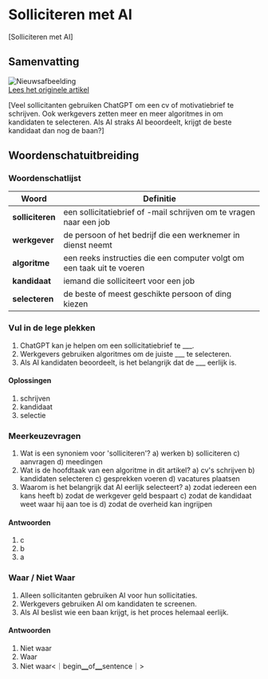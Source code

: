 # Solliciteren met AI

[Solliciteren met AI]

## Samenvatting

![Nieuwsafbeelding](https://prod-img.standaard.be/public/nieuws/cpyiba-2510-standaard-sollicitatie-v2-c-kopie.jpg/alternates/BASE_SIXTEEN_NINE/2510_standaard_sollicitatie_v2%20c%20kopie.jpg)   
[Lees het originele artikel](https://www.standaard.be/economie/solliciteren-met-ai-en-beoordeeld-worden-door-ai-krijgt-iedereen-dan-dezelfde-kansen-op-een-job/97647233.html)

[Veel sollicitanten gebruiken ChatGPT om een cv of motivatiebrief te schrijven. Ook werkgevers zetten meer en meer algoritmes in om kandidaten te selecteren. Als AI straks AI beoordeelt, krijgt de beste kandidaat dan nog de baan?]

## Woordenschatuitbreiding

### Woordenschatlijst

| Woord | Definitie |
|-------|-----------|
| **solliciteren** | een sollicitatiebrief of -mail schrijven om te vragen naar een job |
| **werkgever** | de persoon of het bedrijf die een werknemer in dienst neemt |
| **algoritme** | een reeks instructies die een computer volgt om een taak uit te voeren |
| **kandidaat** | iemand die solliciteert voor een job |
| **selecteren** | de beste of meest geschikte persoon of ding kiezen |

### Vul in de lege plekken
1. ChatGPT kan je helpen om een sollicitatiebrief te ___.
2. Werkgevers gebruiken algoritmes om de juiste ___ te selecteren.
3. Als AI kandidaten beoordeelt, is het belangrijk dat de ___ eerlijk is.
#### Oplossingen
1. schrijven
2. kandidaat
3. selectie

### Meerkeuzevragen
1. Wat is een synoniem voor 'solliciteren'?
   a) werken
   b) solliciteren
   c) aanvragen
   d) meedingen
2. Wat is de hoofdtaak van een algoritme in dit artikel?
   a) cv's schrijven
   b) kandidaten selecteren
   c) gesprekken voeren
   d) vacatures plaatsen
3. Waarom is het belangrijk dat AI eerlijk selecteert?
   a) zodat iedereen een kans heeft
   b) zodat de werkgever geld bespaart
   c) zodat de kandidaat weet waar hij aan toe is
   d) zodat de overheid kan ingrijpen
#### Antwoorden
1. c
2. b
3. a

### Waar / Niet Waar
1. Alleen sollicitanten gebruiken AI voor hun sollicitaties.
2. Werkgevers gebruiken AI om kandidaten te screenen.
3. Als AI beslist wie een baan krijgt, is het proces helemaal eerlijk.
#### Antwoorden
1. Niet waar
2. Waar
3. Niet waar<｜begin▁of▁sentence｜>